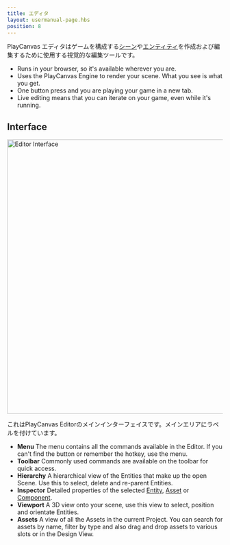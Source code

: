 ```yaml
---
title: エディタ
layout: usermanual-page.hbs
position: 8
---
```


PlayCanvas エディタはゲームを構成する[シーン][1]や[エンティティ][2]を作成および編集するために使用する視覚的な編集ツールです。

* Runs in your browser, so it's available wherever you are.
* Uses the PlayCanvas Engine to render your scene. What you see is what you get.
* One button press and you are playing your game in a new tab.
* Live editing means that you can iterate on your game, even while it's running.

## Interface

<img loading="lazy" alt="Editor Interface" width="640" src="/images/user-manual/editor/editor-annotated.jpg">

これはPlayCanvas Editorのメインインターフェイスです。メインエリアにラベルを付けています。

* **Menu** The menu contains all the commands available in the Editor. If you can't find the button or remember the hotkey, use the menu.
* **Toolbar** Commonly used commands are available on the toolbar for quick access.
* **Hierarchy** A hierarchical view of the Entities that make up the open Scene. Use this to select, delete and re-parent Entities.
* **Inspector** Detailed properties of the selected [Entity][2], [Asset][4] or [Component][3].
* **Viewport** A 3D view onto your scene, use this view to select, position and orientate Entities.
* **Assets** A view of all the Assets in the current Project. You can search for assets by name, filter by type and also drag and drop assets to various slots or in the Design View.

[1]: /user-manual/glossary#scene
[2]: /user-manual/glossary#entity
[3]: /user-manual/glossary#component
[4]: /user-manual/glossary#asset
